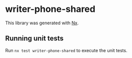 # writer-phone-shared

This library was generated with [Nx](https://nx.dev).

## Running unit tests

Run `nx test writer-phone-shared` to execute the unit tests.
